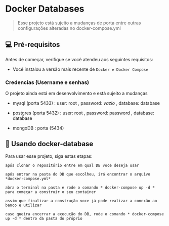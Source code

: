 # Docker Databases

> Esse projeto está sujeito a mudanças de porta entre outras configurações alteradas no docker-compose.yml

## 💻 Pré-requisitos

Antes de começar, verifique se você atendeu aos seguintes requisitos:
<!---Estes são apenas requisitos de exemplo. Adicionar, duplicar ou remover conforme necessário--->
* Você instalou a versão mais recente de `Docker e Docker Compose`

### Credencias (Username e senhas)

O projeto ainda está em desenvolvimento e está sujeito a mudanças

- mysql (porta 5433) :
  user: root , password: *vazio* , database: database

- postgres (porta 5432) :
  user: root , password: password , database: database

- mongoDB : porta (5434)

## 🚀 Usando docker-database

Para usar esse projeto, siga estas etapas:

```
após clonar o repositório entre em qual DB voce deseja usar
```

```
após entrar na pasta do DB que escolheu, irá encontrar o arquivo *docker-compose.yml*
```

```
abra o terminal na pasta e rode o comando * docker-compose up -d * para começar a construir o seu container
```

```
assim que finalizar a construção voce já pode realizar a conexão ao banco e utilizar
```

```
caso queira encerrar a execução do DB, rode o comando * docker-compose up -d * dentro da pasta do próprio
```
